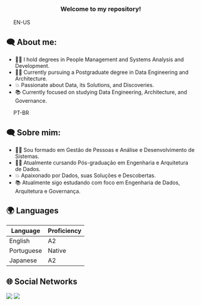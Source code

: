 <h3 align="center">Welcome to my repository!</h3>

 <img src="https://em-content.zobj.net/thumbs/60/twitter/322/flag-united-states_1f1fa-1f1f8.png" width="15" height="15"> EN-US

<h2 align="left">🗨 About me:</h2>

- 👨‍🎓 I hold degrees in People Management and Systems Analysis and Development.
- 👨‍💻 Currently pursuing a Postgraduate degree in Data Engineering and Architecture.
- 💥 Passionate about Data, its Solutions, and Discoveries.
- 📚 Currently focused on studying Data Engineering, Architecture, and Governance.


 <img src="https://em-content.zobj.net/thumbs/60/twitter/322/flag-brazil_1f1e7-1f1f7.png" width="15" height="15"> PT-BR

<h2 align="left">🗨 Sobre mim:</h2>

- 👨‍🎓 Sou formado em Gestão de Pessoas e Análise e Desenvolvimento de Sistemas.
- 👨‍💻 Atualmente cursando Pós-graduação em Engenharia e Arquitetura de Dados.
- 💥 Apaixonado por Dados, suas Soluções e Descobertas.
- 📚 Atualmente sigo estudando com foco em Engenharia de Dados, Arquitetura e Governança.

<h2 align="left">🌍 Languages</h2>

| Language      | Proficiency                                                               |
| ------------- | ------------------------------------------------------------------------- |
| English | A2 |
| Portuguese | Native |
| Japanese | A2 |

<h2 align="left">🌐 Social Networks</h2>

<a href="https://www.linkedin.com/in/matheus-alexander-b626602b7/" target="_blank"><img src="https://img.shields.io/badge/-LinkedIn-%230077B5?style=for-the-badge&logo=linkedin&logoColor=white" target="_blank"></a> 
<a href = "mailto:matheusalexander199@hotmail.com"><img src="https://img.shields.io/badge/-Gmail-%23333?style=for-the-badge&logo=gmail&logoColor=white" target="_blank"></a>
